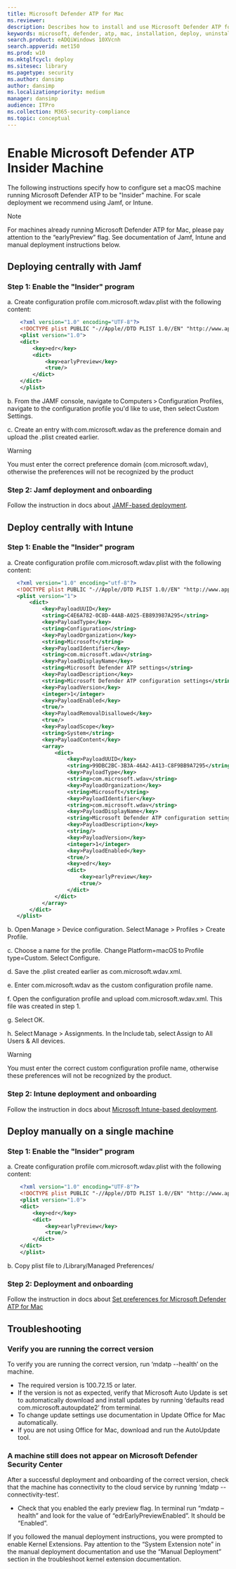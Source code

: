 ```yaml
---
title: Microsoft Defender ATP for Mac
ms.reviewer:
description: Describes how to install and use Microsoft Defender ATP for Mac.
keywords: microsoft, defender, atp, mac, installation, deploy, uninstallation, intune, jamf, macos, catalina, mojave, high sierra
search.product: eADQiWindows 10XVcnh
search.appverid: met150
ms.prod: w10
ms.mktglfcycl: deploy
ms.sitesec: library
ms.pagetype: security
ms.author: dansimp
author: dansimp
ms.localizationpriority: medium
manager: dansimp
audience: ITPro
ms.collection: M365-security-compliance
ms.topic: conceptual
---
```


# Enable Microsoft Defender ATP Insider Machine

The following instructions specify how to configure set a macOS machine running Microsoft Defender ATP to be "Insider" machine. For scale deployment we recommend using Jamf, or Intune.

>[!NOTE]
>For machines already running Microsoft Defender ATP for Mac, please pay attention to the “earlyPreview” flag. See documentation of Jamf, Intune and manual deployment instructions below.

## Deploying centrally with Jamf

### Step 1: Enable the "Insider" program

a. Create configuration profile com.microsoft.wdav.plist with the following content:

```XML
    <?xml version="1.0" encoding="UTF-8"?>
    <!DOCTYPE plist PUBLIC "-//Apple//DTD PLIST 1.0//EN" "http://www.apple.com/DTDs/PropertyList-1.0.dtd">
    <plist version="1.0">
    <dict>
        <key>edr</key>
        <dict>
            <key>earlyPreview</key>
            <true/>
        </dict>
    </dict>
    </plist>
```

b. From the JAMF console, navigate to Computers > Configuration Profiles, navigate to the configuration profile you'd like to use, then select Custom Settings. 

c. Create an entry with com.microsoft.wdav as the preference domain and upload the .plist created earlier.

>[!WARNING]
>You must enter the correct preference domain (com.microsoft.wdav), otherwise the preferences will not be recognized by the product

### Step 2: Jamf deployment and onboarding

Follow the instruction in docs about [JAMF-based deployment](mac-install-with-jamf.md).

## Deploy centrally with Intune

### Step 1: Enable the "Insider" program

a. Create configuration profile com.microsoft.wdav.plist with the following content:

 ```XML
    <?xml version="1.0" encoding="utf-8"?>
    <!DOCTYPE plist PUBLIC "-//Apple//DTD PLIST 1.0//EN" "http://www.apple.com/DTDs/PropertyList-1.0.dtd">
    <plist version="1">
        <dict>
            <key>PayloadUUID</key>
            <string>C4E6A782-0C8D-44AB-A025-EB893987A295</string>
            <key>PayloadType</key>
            <string>Configuration</string>
            <key>PayloadOrganization</key>
            <string>Microsoft</string>
            <key>PayloadIdentifier</key>
            <string>com.microsoft.wdav</string>
            <key>PayloadDisplayName</key>
            <string>Microsoft Defender ATP settings</string>
            <key>PayloadDescription</key>
            <string>Microsoft Defender ATP configuration settings</string>
            <key>PayloadVersion</key>
            <integer>1</integer>
            <key>PayloadEnabled</key>
            <true/>
            <key>PayloadRemovalDisallowed</key>
            <true/>
            <key>PayloadScope</key>
            <string>System</string>
            <key>PayloadContent</key>
            <array>
                <dict>
                    <key>PayloadUUID</key>
                    <string>99DBC2BC-3B3A-46A2-A413-C8F9BB9A7295</string>
                    <key>PayloadType</key>
                    <string>com.microsoft.wdav</string>
                    <key>PayloadOrganization</key>
                    <string>Microsoft</string>
                    <key>PayloadIdentifier</key>
                    <string>com.microsoft.wdav</string>
                    <key>PayloadDisplayName</key>
                    <string>Microsoft Defender ATP configuration settings</string>
                    <key>PayloadDescription</key>
                    <string/>
                    <key>PayloadVersion</key>
                    <integer>1</integer>
                    <key>PayloadEnabled</key>
                    <true/>
                    <key>edr</key>
                    <dict>
                        <key>earlyPreview</key>
                        <true/>
                    </dict>
                </dict>
            </array>
        </dict>
    </plist>
```

b. Open Manage > Device configuration. Select Manage > Profiles > Create Profile.

c. Choose a name for the profile. Change Platform=macOS to Profile type=Custom. Select Configure.

d. Save the .plist created earlier as com.microsoft.wdav.xml.

e. Enter com.microsoft.wdav as the custom configuration profile name.

f. Open the configuration profile and upload com.microsoft.wdav.xml. This file was created in step 1.

g. Select OK.

h. Select Manage > Assignments. In the Include tab, select Assign to All Users & All devices.

>[!WARNING]
>You must enter the correct custom configuration profile name, otherwise these preferences will not be recognized by the product.

### Step 2: Intune deployment and onboarding

Follow the instruction in docs about [Microsoft Intune-based deployment](mac-install-with-intune.md).

## Deploy manually on a single machine

### Step 1: Enable the "Insider" program

a. Create configuration profile com.microsoft.wdav.plist with the following content:

```XML
    <?xml version="1.0" encoding="UTF-8"?>
    <!DOCTYPE plist PUBLIC "-//Apple//DTD PLIST 1.0//EN" "http://www.apple.com/DTDs/PropertyList-1.0.dtd">
    <plist version="1.0">
    <dict>
        <key>edr</key>
        <dict>
            <key>earlyPreview</key>
            <true/>
        </dict>
    </dict>
    </plist>
```

b. Copy plist file to /Library/Managed Preferences/

### Step 2: Deployment and onboarding

Follow the instruction in docs about [Set preferences for Microsoft Defender ATP for Mac](microsoft-defender-atp-mac-preferences.md)

## Troubleshooting

### Verify you are running the correct version

To verify you are running the correct version, run ‘mdatp --health’ on the machine.

* The required version is 100.72.15 or later.
* If the version is not as expected, verify that Microsoft Auto Update is set to automatically download and install updates by running ‘defaults read com.microsoft.autoupdate2’ from terminal.
* To change update settings use documentation in Update Office for Mac automatically.
* If you are not using Office for Mac, download and run the AutoUpdate tool.

### A machine still does not appear on Microsoft Defender Security Center

After a successful deployment and onboarding of the correct version, check that the machine has connectivity to the cloud service by running ‘mdatp --connectivity-test’.

* Check that you enabled the early preview flag. In terminal run “mdatp –health” and look for the value of “edrEarlyPreviewEnabled”. It should be “Enabled”.

If you followed the manual deployment instructions, you were prompted to enable Kernel Extensions. Pay attention to the “System Extension note” in the manual deployment documentation and use the “Manual Deployment” section in the troubleshoot kernel extension documentation.